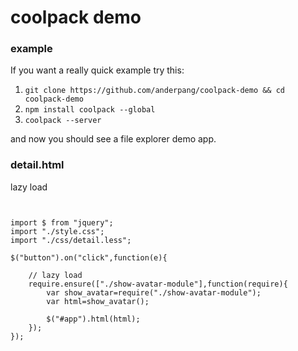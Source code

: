 # coolpack demo

### example
If you want a really quick example try this:

1. `git clone https://github.com/anderpang/coolpack-demo && cd coolpack-demo`
2. `npm install coolpack --global`
3. `coolpack --server`

and now you should see a file explorer demo app.


### detail.html

lazy load

<pre><code>

import $ from "jquery";
import "./style.css";
import "./css/detail.less";

$("button").on("click",function(e){

    // lazy load
    require.ensure(["./show-avatar-module"],function(require){
        var show_avatar=require("./show-avatar-module");
        var html=show_avatar();

        $("#app").html(html);
    });
});

</code></pre>